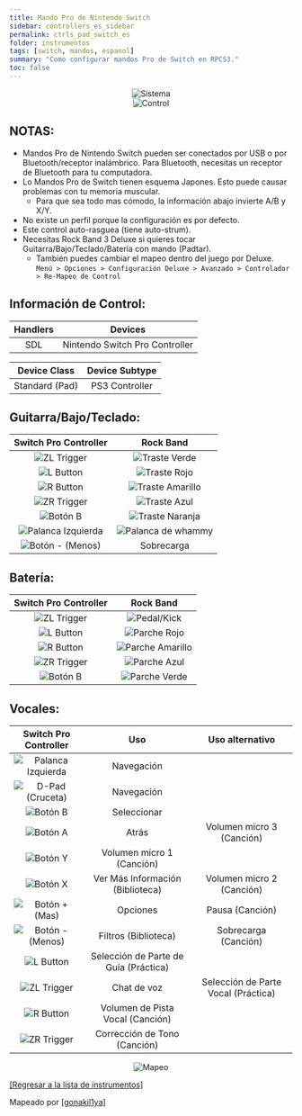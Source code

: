 ```yaml
---
title: Mando Pro de Nintendo Switch
sidebar: controllers_es_sidebar
permalink: ctrls_pad_switch_es
folder: instrumentos
tags: [switch, mandos, espanol]
summary: "Como configurar mandos Pro de Switch en RPCS3."
toc: false
---
```


<div align="center"> <img src="https://carlmylo.github.io/docu-rpcs3/images/instruments/plat/switch.png" alt="Sistema" title="Sistema"></div>

<div align="center"> <img src="https://carlmylo.github.io/docu-rpcs3/images/instruments/cont/swiprocontroller.png" alt="Control" title="Control"></div>

## NOTAS:

* Mandos Pro de Nintendo Switch pueden ser conectados por USB o por Bluetooth/receptor inalámbrico. Para Bluetooth, necesitas un receptor de Bluetooth para tu computadora.
* Lo Mandos Pro de Switch tienen esquema Japones. Esto puede causar problemas con tu memoria muscular.
	* Para que sea todo mas cómodo, la información abajo invierte A/B y X/Y. 
* No existe un perfil porque la configuración es por defecto.
* Este control auto-rasguea (tiene auto-strum).
* Necesitas Rock Band 3 Deluxe si quieres tocar Guitarra/Bajo/Teclado/Batería con mando (Padtar).
	- También puedes cambiar el mapeo dentro del juego por Deluxe.  
	`Menú > Opciones > Configuración Deluxe > Avanzado > Controlador > Re-Mapeo de Control`

## Información de Control:

| Handlers | Devices |
|:------------------:|:---------------------:|
| SDL | Nintendo Switch Pro Controller |

| Device Class | Device Subtype |
|:------------------:|:---------------------:|
| Standard (Pad) | PS3 Controller |

## Guitarra/Bajo/Teclado:

| **Switch Pro Controller** | **Rock Band** |
|:------------------:|:---------------------:|
| ![ZL Trigger](https://carlmylo.github.io/docu-rpcs3/images/btns/ctrls/swi/zl.png "ZL Trigger") | ![Traste Verde](https://carlmylo.github.io/docu-rpcs3/images/btns/gtrs/gf.png "Traste Verde") |
| ![L Button](https://carlmylo.github.io/docu-rpcs3/images/btns/ctrls/swi/l.png "L Button") | ![Traste Rojo](https://carlmylo.github.io/docu-rpcs3/images/btns/gtrs/rf.png "Traste Rojo") |
| ![R Button](https://carlmylo.github.io/docu-rpcs3/images/btns/ctrls/swi/r.png "R Button") | ![Traste Amarillo](https://carlmylo.github.io/docu-rpcs3/images/btns/gtrs/yf.png "Traste Amarillo") |
| ![ZR Trigger](https://carlmylo.github.io/docu-rpcs3/images/btns/ctrls/swi/zr.png "RL Trigger") | ![Traste Azul](https://carlmylo.github.io/docu-rpcs3/images/btns/gtrs/bf.png "Traste Azul") |
| ![Botón B](https://carlmylo.github.io/docu-rpcs3/images/btns/ctrls/swi/b.png "Botón B") | ![Traste Naranja](https://carlmylo.github.io/docu-rpcs3/images/btns/gtrs/of.png "Traste Naranja") |
| ![Palanca Izquierda](https://carlmylo.github.io/docu-rpcs3/images/btns/ctrls/swi/ls.png "Palanca Izquierda") | ![Palanca de whammy](https://carlmylo.github.io/docu-rpcs3/images/btns/gtrs/wb.png "Palanca de whammy") |
| ![Botón - (Menos)](https://carlmylo.github.io/docu-rpcs3/images/btns/ctrls/swi/minus.png "Botón - (Menos)") | Sobrecarga |

## Batería:

| **Switch Pro Controller** | **Rock Band** |
|:------------------:|:---------------------:|
| ![ZL Trigger](https://carlmylo.github.io/docu-rpcs3/images/btns/ctrls/swi/zl.png "ZL Trigger") | ![Pedal/Kick](https://carlmylo.github.io/docu-rpcs3/images/btns/drms/rb/kp.png "Pedal/Kick") |
| ![L Button](https://carlmylo.github.io/docu-rpcs3/images/btns/ctrls/swi/l.png "L Button") | ![Parche Rojo](https://carlmylo.github.io/docu-rpcs3/images/btns/drms/rb/rp.png "Parche Rojo") |
| ![R Button](https://carlmylo.github.io/docu-rpcs3/images/btns/ctrls/swi/r.png "R Button") | ![Parche Amarillo](https://carlmylo.github.io/docu-rpcs3/images/btns/drms/rb/yp.png "Parche Amarillo") |
| ![ZR Trigger](https://carlmylo.github.io/docu-rpcs3/images/btns/ctrls/swi/zr.png "RL Trigger") | ![Parche Azul](https://carlmylo.github.io/docu-rpcs3/images/btns/drms/rb/bp.png "Parche Azul") |
| ![Botón B](https://carlmylo.github.io/docu-rpcs3/images/btns/ctrls/swi/b.png "Botón B") | ![Parche Verde](https://carlmylo.github.io/docu-rpcs3/images/btns/drms/rb/gp.png "Parche Verde") |

## Vocales:

| **Switch Pro Controller** | **Uso**                         | **Uso alternativo**         |
|:---------------------:|:-------------------------------:|:-------------------:|
| ![Palanca Izquierda](https://carlmylo.github.io/docu-rpcs3/images/btns/ctrls/swi/ls.png "Palanca Izquierda") | Navegación | |
| ![D-Pad (Cruceta)](https://carlmylo.github.io/docu-rpcs3/images/btns/ctrls/swi/dpad.png "D-Pad (Cruceta)") | Navegación | |
| ![Botón B](https://carlmylo.github.io/docu-rpcs3/images/btns/ctrls/swi/b.png "Botón B") | Seleccionar | |
| ![Botón A](https://carlmylo.github.io/docu-rpcs3/images/btns/ctrls/swi/a.png "Botón A") | Atrás | Volumen micro 3 (Canción) |
| ![Botón Y](https://carlmylo.github.io/docu-rpcs3/images/btns/ctrls/swi/y.png "Botón Y") | Volumen micro 1 (Canción) | |
| ![Botón X](https://carlmylo.github.io/docu-rpcs3/images/btns/ctrls/swi/x.png "Botón X") | Ver Más Información (Biblioteca) | Volumen micro 2 (Canción) |
| ![Botón + (Mas)](https://carlmylo.github.io/docu-rpcs3/images/btns/ctrls/swi/plus.png "Botón + (Mas)") | Opciones | Pausa (Canción) |
| ![Botón - (Menos)](https://carlmylo.github.io/docu-rpcs3/images/btns/ctrls/swi/minus.png "Botón - (Menos)") | Filtros (Biblioteca) | Sobrecarga (Canción) |
| ![L Button](https://carlmylo.github.io/docu-rpcs3/images/btns/ctrls/swi/l.png "L Button") | Selección de Parte de Guía (Práctica) | |
| ![ZL Trigger](https://carlmylo.github.io/docu-rpcs3/images/btns/ctrls/swi/zl.png "ZL Trigger") | Chat de voz | Selección de Parte Vocal (Práctica) |
| ![R Button](https://carlmylo.github.io/docu-rpcs3/images/btns/ctrls/swi/r.png "R Button") | Volumen de Pista Vocal (Canción) | |
| ![ZR Trigger](https://carlmylo.github.io/docu-rpcs3/images/btns/ctrls/swi/zr.png "RL Trigger") | Corrección de Tono (Canción) | |

<div align="center"> <img src="https://carlmylo.github.io/docu-rpcs3/images/instruments/maps/padswipromapping.png" alt="Mapeo" title="Mapeo"></div>

[[Regresar a la lista de instrumentos]](https://carlmylo.github.io/docu-rpcs3/ctrls_es#lista-de-instrumentos)

Mapeado por [[gonakil1ya]](https://linktr.ee/Gonakil1ya)